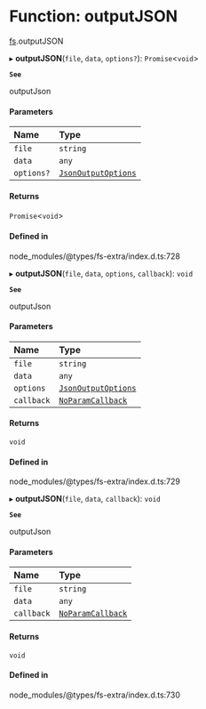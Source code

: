 # Function: outputJSON

[fs](../modules/fs.md).outputJSON

▸ **outputJSON**(`file`, `data`, `options?`): `Promise`<`void`\>

**`See`**

outputJson

#### Parameters

| Name | Type |
| :------ | :------ |
| `file` | `string` |
| `data` | `any` |
| `options?` | [`JsonOutputOptions`](../types/fs.JsonOutputOptions.md) |

#### Returns

`Promise`<`void`\>

#### Defined in

node_modules/@types/fs-extra/index.d.ts:728

▸ **outputJSON**(`file`, `data`, `options`, `callback`): `void`

**`See`**

outputJson

#### Parameters

| Name | Type |
| :------ | :------ |
| `file` | `string` |
| `data` | `any` |
| `options` | [`JsonOutputOptions`](../types/fs.JsonOutputOptions.md) |
| `callback` | [`NoParamCallback`](../types/fs.NoParamCallback.md) |

#### Returns

`void`

#### Defined in

node_modules/@types/fs-extra/index.d.ts:729

▸ **outputJSON**(`file`, `data`, `callback`): `void`

**`See`**

outputJson

#### Parameters

| Name | Type |
| :------ | :------ |
| `file` | `string` |
| `data` | `any` |
| `callback` | [`NoParamCallback`](../types/fs.NoParamCallback.md) |

#### Returns

`void`

#### Defined in

node_modules/@types/fs-extra/index.d.ts:730
